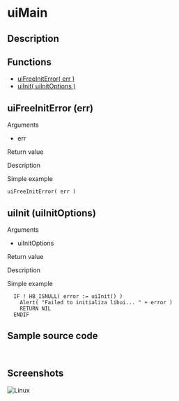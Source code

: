 # **uiMain**

## Description

## Functions
- [uiFreeInitError( err )](#uifreeiniterror-err)
- [uiInit( uiInitOptions )](#uiinit-uiinitoptions)

## uiFreeInitError (err)
Arguments
- err

Return value

Description

Simple example
```harbour
uiFreeInitError( err )
```
## uiInit (uiInitOptions)
Arguments
- uiInitOptions

Return value

Description

Simple example
```harbour
  IF ! HB_ISNULL( error := uiInit() )
    Alert( "Failed to initializa libui... " + error )
    RETURN NIL
  ENDIF
```
## Sample source code
```harbour


```
## Screenshots
![Linux](../tutorial/uiGrid_Linux.png "With family Linux Elementary desktop Pantheon, based on GNOME")
